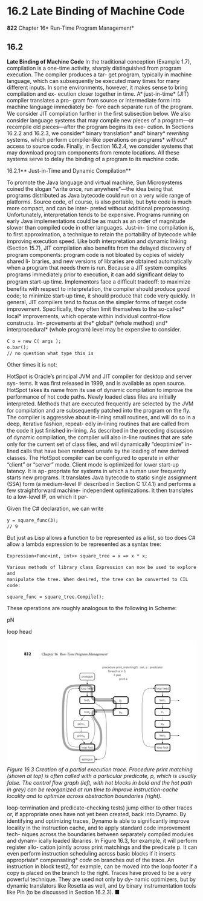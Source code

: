# 16.2 Late Binding of Machine Code

**822**
Chapter 16* Run-Time Program Management*

## 16.2

**Late Binding of Machine Code**
In the traditional conception (Example 1.7), compilation is a one-time activity,
sharply distinguished from program execution. The compiler produces a tar-
get program, typically in machine language, which can subsequently be executed
many times for many different inputs.
In some environments, however, it makes sense to bring compilation and ex-
ecution closer together in time. A* just-in-time* (JIT) compiler translates a pro-
gram from source or intermediate form into machine language immediately be-
fore each separate run of the program. We consider JIT compilation further in the
ﬁrst subsection below. We also consider language systems that may compile new
pieces of a program—or recompile old pieces—after the program begins its exe-
cution. In Sections 16.2.2 and 16.2.3, we consider* binary translation* and* binary*
*rewriting* systems, which perform compiler-like operations on programs* without*
access to source code. Finally, in Section 16.2.4, we consider systems that may
download program components from remote locations. All these systems serve
to delay the binding of a program to its machine code.

16.2.1** Just-in-Time and Dynamic Compilation**

To promote the Java language and virtual machine, Sun Microsystems coined the
slogan “write once, run anywhere”—the idea being that programs distributed
as Java bytecode could run on a very wide range of platforms. Source code, of
course, is also portable, but byte code is much more compact, and can be inter-
preted without additional preprocessing. Unfortunately, interpretation tends to
be expensive. Programs running on early Java implementations could be as much
as an order of magnitude slower than compiled code in other languages. Just-in-
time compilation is, to ﬁrst approximation, a technique to retain the portability of
bytecode while improving execution speed. Like both interpretation and dynamic
linking (Section 15.7), JIT compilation also beneﬁts from the delayed discovery of
program components: program code is not bloated by copies of widely shared li-
braries, and new versions of libraries are obtained automatically when a program
that needs them is run.
Because a JIT system compiles programs immediately prior to execution, it
can add signiﬁcant delay to program start-up time. Implementors face a difﬁcult
tradeoff: to maximize beneﬁts with respect to interpretation, the compiler should
produce good code; to minimize start-up time, it should produce that code very
quickly. In general, JIT compilers tend to focus on the simpler forms of target
code improvement. Speciﬁcally, they often limit themselves to the so-called* local*
improvements, which operate within individual control-ﬂow constructs. Im-
provements at the* global* (whole method) and* interprocedural* (whole program)
level may be expensive to consider.

```
C o = new C( args );
o.bar();
// no question what type this is
```

Other times it is not:

HotSpot is Oracle’s principal JVM and JIT compiler for desktop and server sys-
tems. It was ﬁrst released in 1999, and is available as open source.
HotSpot takes its name from its use of dynamic compilation to improve the
performance of hot code paths. Newly loaded class ﬁles are initially interpreted.
Methods that are executed frequently are selected by the JVM for compilation and
are subsequently patched into the program on the ﬂy. The compiler is aggressive
about in-lining small routines, and will do so in a deep, iterative fashion, repeat-
edly in-lining routines that are called from the code it just ﬁnished in-lining. As
described in the preceding discussion of dynamic compilation, the compiler will
also in-line routines that are safe only for the current set of class ﬁles, and will
dynamically “deoptimize” in-lined calls that have been rendered unsafe by the
loading of new derived classes.
The HotSpot compiler can be conﬁgured to operate in either “client” or
“server” mode. Client mode is optimized for lower start-up latency. It is ap-
propriate for systems in which a human user frequently starts new programs. It
translates Java bytecode to static single assignment (SSA) form (a medium-level
IF described in Section C 17.4.1) and performs a few straightforward machine-
independent optimizations. It then translates to a low-level IF, on which it per-

Given the C# declaration, we can write

```
y = square_func(3);
// 9
```

But just as Lisp allows a function to be represented as a list, so too does C# allow
a lambda expression to be represented as a syntax tree:

```
Expression<Func<int, int>> square_tree = x => x * x;
```

```
Various methods of library class Expression can now be used to explore and
manipulate the tree. When desired, the tree can be converted to CIL code:
```

```
square_func = square_tree.Compile();
```

These operations are roughly analogous to the following in Scheme:

pN

loop head


![Figure 16.3 Creation of...](images/page_865_vector_360.png)
*Figure 16.3 Creation of a partial execution trace. Procedure print matching (shown at top) is often called with a particular predicate, p, which is usually false. The control ﬂow graph (left, with hot blocks in bold and the hot path in grey) can be reorganized at run time to improve instruction-cache locality and to optimize across abstraction boundaries (right).*

loop-termination and predicate-checking tests) jump either to other traces or, if
appropriate ones have not yet been created, back into Dynamo.
By identifying and optimizing traces, Dynamo is able to signiﬁcantly improve
locality in the instruction cache, and to apply standard code improvement tech-
niques across the boundaries between separately compiled modules and dynam-
ically loaded libraries. In Figure 16.3, for example, it will perform register allo-
cation jointly across print matchings and the predicate p. It can even perform
instruction scheduling across basic blocks if it inserts appropriate* compensating*
*code* on branches out of the trace. An instruction in block test2, for example,
can be moved into the loop footer if a copy is placed on the branch to the right.
Traces have proved to be a very powerful technique. They are used not only by dy-
namic optimizers, but by dynamic translators like Rosetta as well, and by binary
instrumentation tools like Pin (to be discussed in Section 16.2.3).
■

